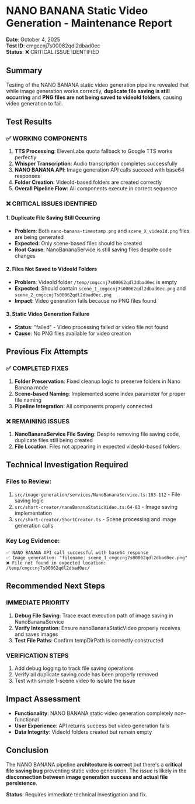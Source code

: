 # NANO BANANA Static Video Generation - Maintenance Report

**Date**: October 4, 2025  
**Test ID**: cmgccnj7s00062qdl2dbad0ec  
**Status**: ❌ CRITICAL ISSUE IDENTIFIED

## Summary

Testing of the NANO BANANA static video generation pipeline revealed that while image generation works correctly, **duplicate file saving is still occurring** and **PNG files are not being saved to videoId folders**, causing video generation to fail.

## Test Results

### ✅ WORKING COMPONENTS
1. **TTS Processing**: ElevenLabs quota fallback to Google TTS works perfectly
2. **Whisper Transcription**: Audio transcription completes successfully 
3. **NANO BANANA API**: Image generation API calls succeed with base64 responses
4. **Folder Creation**: VideoId-based folders are created correctly
5. **Overall Pipeline Flow**: All components execute in correct sequence

### ❌ CRITICAL ISSUES IDENTIFIED

#### 1. **Duplicate File Saving Still Occurring**
- **Problem**: Both `nano-banana-timestamp.png` and `scene_X_videoId.png` files are being generated
- **Expected**: Only scene-based files should be created
- **Root Cause**: NanoBananaService is still saving files despite code changes

#### 2. **Files Not Saved to VideoId Folders**  
- **Problem**: VideoId folder `/temp/cmgccnj7s00062qdl2dbad0ec` is empty
- **Expected**: Should contain `scene_1_cmgccnj7s00062qdl2dbad0ec.png` and `scene_2_cmgccnj7s00062qdl2dbad0ec.png`
- **Impact**: Video generation fails because no PNG files found

#### 3. **Static Video Generation Failure**
- **Status**: "failed" - Video processing failed or video file not found
- **Cause**: No PNG files available for video creation

## Previous Fix Attempts

### ✅ COMPLETED FIXES
1. **Folder Preservation**: Fixed cleanup logic to preserve folders in Nano Banana mode
2. **Scene-based Naming**: Implemented scene index parameter for proper file naming
3. **Pipeline Integration**: All components properly connected

### ❌ REMAINING ISSUES
1. **NanoBananaService File Saving**: Despite removing file saving code, duplicate files still being created
2. **File Location**: Files not appearing in expected videoId-based folders

## Technical Investigation Required

### Files to Review:
1. `src/image-generation/services/NanoBananaService.ts:103-112` - File saving logic
2. `src/short-creator/nanoBananaStaticVideo.ts:64-83` - Image saving implementation
3. `src/short-creator/ShortCreator.ts` - Scene processing and image generation calls

### Key Log Evidence:
```
✅ NANO BANANA API call successful with base64 response
✅ Image generation: "filename: scene_1_cmgccnj7s00062qdl2dbad0ec.png"  
❌ File not found in expected location: /temp/cmgccnj7s00062qdl2dbad0ec/
```

## Recommended Next Steps

### IMMEDIATE PRIORITY
1. **Debug File Saving**: Trace exact execution path of image saving in NanoBananaService
2. **Verify Integration**: Ensure nanoBananaStaticVideo properly receives and saves images
3. **Test File Paths**: Confirm tempDirPath is correctly constructed

### VERIFICATION STEPS
1. Add debug logging to track file saving operations
2. Verify all duplicate saving code has been properly removed
3. Test with simple 1-scene video to isolate the issue

## Impact Assessment

- **Functionality**: NANO BANANA static video generation completely non-functional
- **User Experience**: API returns success but video generation fails
- **Data Integrity**: VideoId folders created but remain empty

## Conclusion

The NANO BANANA pipeline **architecture is correct** but there's a **critical file saving bug** preventing static video generation. The issue is likely in the **disconnection between image generation success and actual file persistence**.

**Status**: Requires immediate technical investigation and fix.